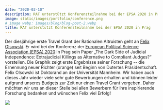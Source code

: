 ```yaml
---
date: "2020-03-10"
description: RAT unterstützt Konferenzteilnahme bei der EPSA 2020 in Prag
image: static/images/portfolio/conference.png
# image_webp: images/blog/blog-post-2.webp
title: RAT unterstützt Konferenzteilnahme bei der EPSA 2020 in Prag
---
```


Der diesjährige erste Travel Grant der Rationalen Altruisten geht an [Felix Olsowski](https://www.sowi.uni-mannheim.de/en/carey/team/academic-staff/olsowski-felix/). Er wird bei der Konferenz der [European Political Science Association (EPSA) 2020](https://www.epsanet.org/) in Prag sein Paper „The Dark Side of Judicial Independence: Extrajudicial Killings as Alternative to Compliant Judges?” vorstellen. Die Graphik zeigt erste Ergebnisse seiner Forschung -- die Ernennung neuer Richter (orange) seit Beginn von Dutertes Präsidentschaft. Felix Olsowski ist Doktorand an der Universität Mannheim. 
Wir haben auch dieses Jahr wieder viele sehr gute Bewerbungen erhalten und können leider aufgrund unseres Budgets zur Zeit nur einen Travel Grant vergeben. Daher möchten wir uns an dieser Stelle bei allen Bewerbern für ihre inspirierende Forschung bedanken und wünschen Felix viel Erfolg!

![](/images/portfolio/conference-felix.jpg)